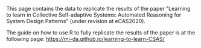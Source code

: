 This page contains the data to replicate the results of the paper "Learning to learn in Collective Self-adaptive Systems: Automated Reasoning for System Design Patterns" (under revision at eCAS2020).

The guide on how to use R to fully replicate the results of the paper is at the following page:
https://mi-da.github.io/learning-to-learn-CSAS/
